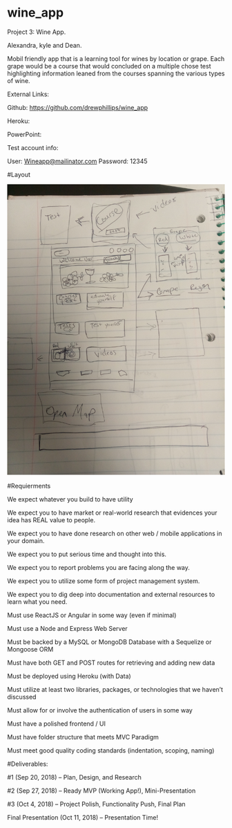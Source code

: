 # wine_app

Project 3: Wine App.

Alexandra, kyle and Dean.

Mobil friendly app that is a learning tool for wines by location or grape. Each grape would be a course that would concluded on a multiple chose test highlighting information leaned from the courses spanning the various types of wine. 

External Links:

Github: https://github.com/drewphillips/wine_app

Heroku:

PowerPoint:

Test account info:

User: Wineapp@mailinator.com
Password: 12345

#Layout

![alt text](https://github.com/drewphillips/wine_app/blob/readme/supplemental/IMG_20180913_212435.jpg)

#Requierments

We expect whatever you build to have utility

We expect you to have market or real-world research that evidences your idea has REAL value to people. 

We expect you to have done research on other web / mobile applications in your domain. 

We expect you to put serious time and thought into this. 

We expect you to report problems you are facing along the way.

We expect you to utilize some form of project management system.

We expect you to dig deep into documentation and external resources to learn what you need. 

Must use ReactJS or Angular in some way (even if minimal)

Must use a Node and Express Web Server

Must be backed by a MySQL or MongoDB Database with a Sequelize or Mongoose ORM  

Must have both GET and POST routes for retrieving and adding new data

Must be deployed using Heroku (with Data)

Must utilize at least two libraries, packages, or technologies that we haven’t discussed

Must allow for or involve the authentication of users in some way

Must have a polished frontend / UI 

Must have folder structure that meets MVC Paradigm

Must meet good quality coding standards (indentation, scoping, naming)


#Deliverables: 

#1 (Sep 20, 2018) – Plan, Design, and Research

#2 (Sep 27, 2018) – Ready MVP (Working App!), Mini-Presentation

#3 (Oct 4, 2018) – Project Polish, Functionality Push, Final Plan 

Final Presentation (Oct 11, 2018) – Presentation Time!
